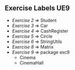 ## Exercise Labels UE9

- _Exercise 2_ => Student
- _Exercise 3_ =>  Car
- _Exercise 4_ => CashRegister
- _Exercise 5_ => Circle
- _Exercise 6_ => StringUtils
- _Exercise 8_ => Matrix
- _Exercise 9_ => package exc9
  - Cinema
  - CinemaHall